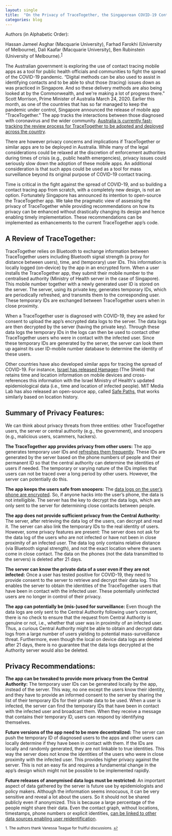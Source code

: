```yaml
---
layout: single
title:  "On the Privacy of TraceTogether, the Singaporean COVID-19 Contact Tracing Mobile App and Recommendations for Australia"
categories: blog
---
```


Authors (in Alphabetic Order): 

Hassan Jameel Asghar (Macquarie University), Farhad Farokhi (University of Melbourne), 
Dali Kaafar (Macquarie University), Ben Rubinstein (University of Melbourne).<sup><a href="#footnote1" id="thanks">1</a></sup>

The Australian government is exploring the use of contact tracing mobile apps as a tool for public health officials and communities to fight the spread of the COVID-19 pandemic. 
“Digital methods can be also used to assist in identifying contacts and to be able to shut those (tracing) issues down as was practiced in Singapore. And so these delivery methods are also being looked at by the Commonwealth, and we're making a lot of progress there." Scott Morrison, Prime Minister of Australia March 24, 2020. 
Earlier this month, as one of the countries that has so far managed to keep the pandemic under control, Singapore announced the release of mobile app “TraceTogether.” The app tracks the interactions between those diagnosed with coronavirus and the wider community. <a href="https://www.afr.com/politics/federal/singapore-coronavirus-app-on-approval-fast-track-20200324-p54dhl">Australia is currently fast-tracking the review process for TraceTogether to be adopted and deployed across the country</a>.    

There are however privacy concerns and implications if TraceTogether or similar apps are to be deployed in Australia. While many of the legal considerations could be relaxed at the discretion of enforcement authorities during times of crisis (e.g., public health emergencies), privacy issues could seriously slow down the adoption of these mobile apps. An additional consideration is that such apps could be used as a tool for mass surveillance beyond its original purpose of COVID-19 contact tracing. 

Time is critical in the fight against the spread of COVID-19, and so building a contact tracing app from scratch, with a completely new design, is not an option. Fortunately Singapore has announced its intention to open-source the TraceTogether app. We take the pragmatic view of assessing the privacy of TraceTogether while providing recommendations on how its privacy can be enhanced without drastically changing its design and hence enabling timely implementation. These recommendations can be implemented as enhancements to the current TraceTogether app’s code.

<h2>A Review of TraceTogether:</h2>

TraceTogether relies on Bluetooth to exchange information between TraceTogether users including Bluetooth signal strength (a proxy for distance between users), time, and (temporary) user IDs. This information is locally logged (on-device) by the app in an encrypted form. When a user installs the TraceTogether app, they submit their mobile number to the centralised authority (Ministry of Health server in the case of Singapore). This mobile number together with a newly generated user ID is stored on the server. The server, using its private key, generates temporary IDs, which are periodically refreshed, and transmits them to the corresponding user. These temporary IDs are exchanged between TraceTogether users when in close proximity. 

When a TraceTogether user is diagnosed with COVID-19, they are asked for consent to upload the app’s encrypted data logs to the server. The data logs are then decrypted by the server (having the private key). Through these data logs the temporary IDs in the logs can then be used to contact other TraceTogether users who were in contact with the infected user. Since these temporary IDs are generated by the server, the server can look them up against its user ID-mobile number database to determine the identity of these users. 

Other countries have also developed similar apps for tracing the spread of COVID-19. For instance, <a href="https://www.gov.il/en/departments/news/22032020_04">Israel has released Hamagen</a> (The Shield) that retains time and location information on mobile devices and cross-references this information with the Israel Ministry of Health's updated epidemiological data (i.e., time and location of infected people). MIT Media Lab has also released an open-source app, called <a href="https://www.media.mit.edu/projects/safepaths/overview">Safe Paths</a>, that works similarly based on location history.

<h2>Summary of Privacy Features:</h2>

We can think about privacy threats from three entities: other TraceTogether users, the server or central authority (e.g., the government), and snoopers (e.g., malicious users, scammers, hackers). 

<strong>The TraceTogether app provides privacy from other users:</strong> The app generates temporary user IDs and <a href="https://www.tech.gov.sg/media/technews/geeky-myth-busting-facts-you-need-to-know-about-tracetogether">refreshes them frequently</a>. These IDs are generated by the server based on the phone numbers of people and their permanent ID so that the central authority can determine the identities of users if needed. The temporary or varying nature of the IDs implies that users can not be traced over a long period by other users. However, the server can potentially do this.

<strong>The app keeps the users safe from snoopers:</strong> The <a href="https://www.smartnation.sg/docs/default-source/press-release-materials/sndgg_tracetogether---media-factsheet.pdf?sfvrsn=8e956b90_2">data logs on the user’s phone are encrypted</a>. So, if anyone hacks into the user’s phone, the data is not intelligible. The server has the key to decrypt the data logs, which are only sent to the server for determining close contacts between people.

<strong>The app does not provide sufficient privacy from the Central Authority:</strong> The server, after retrieving the data log of the users, can decrypt and read it. The server can also link the temporary IDs to the real identity of users. However, some privacy features are present: The server does not ask for the data log of the users who are not infected or have not been in close proximity of an infected user. The data log only contains relative distance (via Bluetooth signal strength), and not the exact location where the users come in close contact. The data on the phones (not the data transmitted to the servers) is deleted after 21 days.

<strong>The server can know the private data of a user even if they are not infected:</strong>  Once a user has tested positive for COVID-19, they need to provide consent to the server to retrieve and decrypt their data log. This enables the server to obtain the identities of the TraceTogether users that have been in contact with the infected user. These potentially uninfected users are no longer in control of their privacy. 

<strong>The app can potentially be (mis-)used for surveillance:</strong> Even though the data logs are only sent to the Central Authority following user’s consent, there is no check to ensure that the request from Central Authority is genuine or not, i.e., whether that user was in proximity of an infected user. Thus, a curious Central Authority might be able to obtain and decrypt data logs from a large number of users yielding to potential mass-surveillance threat. Furthermore, even though the local on device data logs are deleted after 21 days, there is no guarantee that the data logs decrypted at the Authority server would also be deleted. 

<h2>Privacy Recommendations:</h2>

<strong>The app can be tweaked to provide more privacy from the Central Authority:</strong> The temporary user IDs can be generated locally by the app, instead of the server. This way, no one except the users know their identity, and they have to provide an informed consent to the server by sharing the list of their temporary IDs for their private data to be used. When a user is infected, the server can find the temporary IDs that have been in contact with the infected user and broadcast them. When they receive a message that contains their temporary ID, users can respond by identifying themselves.

<strong>Future versions of the app need to be more decentralized:</strong> The server can push the temporary ID of diagnosed users to the apps and other users can locally determine if they have been in contact with them. If the IDs are locally and randomly generated, they are not linkable to true identities. This way the server does not know the identities of the users who were in close proximity with the infected user. This provides higher privacy against the server. This is not an easy fix and requires a fundamental change in the app’s design which might not be possible to be implemented rapidly.

<strong>Future releases of anonymised data logs must be restricted:</strong> An important aspect of data gathered by the server is future use by epidemiologists and policy makers. Although the information seems innocuous, it can be very sensitive and reveal a lot about the users. So it should not be shared publicly even if anonymized. This is because a large percentage of the people might share their data. Even the contact graph, without locations, timestamps, phone numbers or explicit identities, <a href="https://ieeexplore.ieee.org/abstract/document/5207644"> can be linked to other data sources enabling user reidentification</a>. 

<sup id="footnote1">1. The authors thank Vanessa Teague for fruitful discussions.
<a href="#thanks">↩</a></sup>

